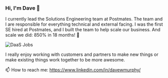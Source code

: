 ### Hi, I'm Dave 👋

I currently lead the Solutions Engineering team at Postmates.  The team and I are responsible for everything technical and external facing.  I was the first SE hired at Postmates, and I built the team to help scale our business.  And scale we did: 850% in 18 months! 🚀

![DaaS Jobs](https://user-images.githubusercontent.com/408705/105610539-eed54880-5d64-11eb-9bdd-76f208517031.jpg)

I really enjoy working with customers and partners to make new things or make existing things work together to be more awesome.

📫 How to reach me: https://www.linkedin.com/in/davewmurphy/

